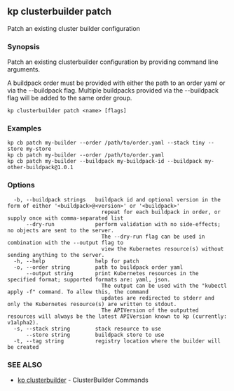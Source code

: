 ## kp clusterbuilder patch

Patch an existing cluster builder configuration

### Synopsis

Patch an existing clusterbuilder configuration by providing command line arguments.

A buildpack order must be provided with either the path to an order yaml or via the --buildpack flag.
Multiple buildpacks provided via the --buildpack flag will be added to the same order group.

```
kp clusterbuilder patch <name> [flags]
```

### Examples

```
kp cb patch my-builder --order /path/to/order.yaml --stack tiny --store my-store
kp cb patch my-builder --order /path/to/order.yaml
kp cb patch my-builder --buildpack my-buildpack-id --buildpack my-other-buildpack@1.0.1
```

### Options

```
  -b, --buildpack strings   buildpack id and optional version in the form of either '<buildpack>@<version>' or '<buildpack>'
                              repeat for each buildpack in order, or supply once with comma-separated list
      --dry-run             perform validation with no side-effects; no objects are sent to the server.
                              The --dry-run flag can be used in combination with the --output flag to
                              view the Kubernetes resource(s) without sending anything to the server.
  -h, --help                help for patch
  -o, --order string        path to buildpack order yaml
      --output string       print Kubernetes resources in the specified format; supported formats are: yaml, json.
                              The output can be used with the "kubectl apply -f" command. To allow this, the command
                              updates are redirected to stderr and only the Kubernetes resource(s) are written to stdout.
                              The APIVersion of the outputted resources will always be the latest APIVersion known to kp (currently: v1alpha2).
  -s, --stack string        stack resource to use
      --store string        buildpack store to use
  -t, --tag string          registry location where the builder will be created
```

### SEE ALSO

* [kp clusterbuilder](kp_clusterbuilder.md)	 - ClusterBuilder Commands

